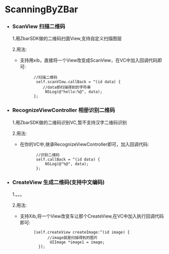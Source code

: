 # ScanningByZBar

  - ### ScanView 扫描二维码
  
	1.用ZbarSDK做的二维码扫面View,支持自定义扫描图层
	
	2.用法:
	
	- 支持用xib，直接将一个View改变成ScanView，在VC中加入回调代码即可:
	
			    //扫描二维码
   				 self.scanVIew.callBack = ^(id data) {
   				 	//data即扫描得到的字符串
     				 NSLog(@"hello:%@", data);
   				};
	
	
	
	
 - ### RecognizeViewController 相册识别二维码
 
   1.用ZbarSDK做的二维码识别VC,暂不支持汉字二维码识别
   
   2.用法:
   
   - 在你的VC中,继承RecognizeViewController即可，加入回调代码:
   
   			    //识别二维码
    			self.callBack = ^(id data) {
      				NSLog(@"%@", data);
    			};

- ### CreateView 生成二维码(支持中文编码)

  1.。。。
  
  2.用法:
  - 支持Xib,将一个View改变车让那个CreateView,在VC中加入执行回调代码即可:
  
  			  [self.createView createImage:^(id image) {
  			  		//image就是扫描得到的图片
     				 UIImage *image1 = image;
    			}];